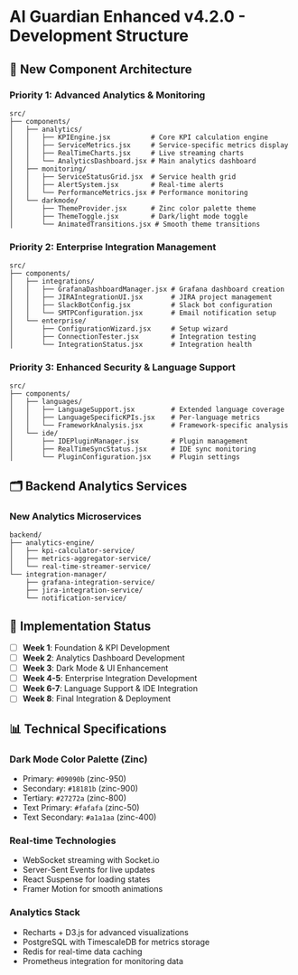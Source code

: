 # AI Guardian Enhanced v4.2.0 - Development Structure

## 📁 **New Component Architecture**

### **Priority 1: Advanced Analytics & Monitoring**
```
src/
├── components/
│   ├── analytics/
│   │   ├── KPIEngine.jsx          # Core KPI calculation engine
│   │   ├── ServiceMetrics.jsx     # Service-specific metrics display
│   │   ├── RealTimeCharts.jsx     # Live streaming charts
│   │   └── AnalyticsDashboard.jsx # Main analytics dashboard
│   ├── monitoring/
│   │   ├── ServiceStatusGrid.jsx  # Service health grid
│   │   ├── AlertSystem.jsx        # Real-time alerts
│   │   └── PerformanceMetrics.jsx # Performance monitoring
│   └── darkmode/
│       ├── ThemeProvider.jsx      # Zinc color palette theme
│       ├── ThemeToggle.jsx        # Dark/light mode toggle
│       └── AnimatedTransitions.jsx # Smooth theme transitions
```

### **Priority 2: Enterprise Integration Management**
```
src/
├── components/
│   ├── integrations/
│   │   ├── GrafanaDashboardManager.jsx # Grafana dashboard creation
│   │   ├── JIRAIntegrationUI.jsx       # JIRA project management
│   │   ├── SlackBotConfig.jsx          # Slack bot configuration
│   │   └── SMTPConfiguration.jsx       # Email notification setup
│   └── enterprise/
│       ├── ConfigurationWizard.jsx     # Setup wizard
│       ├── ConnectionTester.jsx        # Integration testing
│       └── IntegrationStatus.jsx       # Integration health
```

### **Priority 3: Enhanced Security & Language Support**
```
src/
├── components/
│   ├── languages/
│   │   ├── LanguageSupport.jsx         # Extended language coverage
│   │   ├── LanguageSpecificKPIs.jsx    # Per-language metrics
│   │   └── FrameworkAnalysis.jsx       # Framework-specific analysis
│   └── ide/
│       ├── IDEPluginManager.jsx        # Plugin management
│       ├── RealTimeSyncStatus.jsx      # IDE sync monitoring
│       └── PluginConfiguration.jsx     # Plugin settings
```

## 🗂️ **Backend Analytics Services**

### **New Analytics Microservices**
```
backend/
├── analytics-engine/
│   ├── kpi-calculator-service/
│   ├── metrics-aggregator-service/
│   └── real-time-streamer-service/
└── integration-manager/
    ├── grafana-integration-service/
    ├── jira-integration-service/
    └── notification-service/
```

## 🎯 **Implementation Status**

- [ ] **Week 1**: Foundation & KPI Development
- [ ] **Week 2**: Analytics Dashboard Development  
- [ ] **Week 3**: Dark Mode & UI Enhancement
- [ ] **Week 4-5**: Enterprise Integration Development
- [ ] **Week 6-7**: Language Support & IDE Integration
- [ ] **Week 8**: Final Integration & Deployment

## 📊 **Technical Specifications**

### **Dark Mode Color Palette (Zinc)**
- Primary: `#09090b` (zinc-950)
- Secondary: `#18181b` (zinc-900)
- Tertiary: `#27272a` (zinc-800)
- Text Primary: `#fafafa` (zinc-50)
- Text Secondary: `#a1a1aa` (zinc-400)

### **Real-time Technologies**
- WebSocket streaming with Socket.io
- Server-Sent Events for live updates
- React Suspense for loading states
- Framer Motion for smooth animations

### **Analytics Stack**
- Recharts + D3.js for advanced visualizations
- PostgreSQL with TimescaleDB for metrics storage
- Redis for real-time data caching
- Prometheus integration for monitoring data 